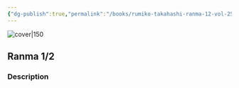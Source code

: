 ```yaml
---
{"dg-publish":true,"permalink":"/books/rumiko-takahashi-ranma-12-vol-25/","title":"\"Ranma 1/2\"","tags":["manga","Fantasy"]}
---
```




![cover|150](http://books.google.com/books/content?id=UcfOPAAACAAJ&printsec=frontcover&img=1&zoom=1&source=gbs_api)

## Ranma 1/2

### Description


```